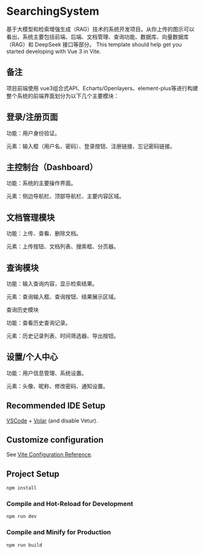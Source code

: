 # SearchingSystem

基于大模型和检索增强生成（RAG）技术的系统开发项目。从你上传的图示可以看出，系统主要包括前端、后端、文档管理、查询功能、数据库、向量数据库（RAG）和 DeepSeek 接口等部分。
This template should help get you started developing with Vue 3 in Vite.

## 备注

项目前端使用 vue3组合式API、Echarts/Openlayers、element-plus等进行构建
整个系统的前端界面划分为以下几个主要模块：

## 登录/注册页面

功能：用户身份验证。

元素：输入框（用户名、密码）、登录按钮、注册链接、忘记密码链接。

## 主控制台（Dashboard）

功能：系统的主要操作界面。

元素：侧边导航栏、顶部导航栏、主要内容区域。

## 文档管理模块

功能：上传、查看、删除文档。

元素：上传按钮、文档列表、搜索框、分页器。

## 查询模块

功能：输入查询内容，显示检索结果。

元素：查询输入框、查询按钮、结果展示区域。

查询历史模块

功能：查看历史查询记录。

元素：历史记录列表、时间筛选器、导出按钮。

## 设置/个人中心

功能：用户信息管理、系统设置。

元素：头像、昵称、修改密码、通知设置。

## Recommended IDE Setup

[VSCode](https://code.visualstudio.com/) + [Volar](https://marketplace.visualstudio.com/items?itemName=Vue.volar) (and disable Vetur).

## Customize configuration

See [Vite Configuration Reference](https://vite.dev/config/).

## Project Setup

```sh
npm install
```

### Compile and Hot-Reload for Development

```sh
npm run dev
```

### Compile and Minify for Production

```sh
npm run build
```
